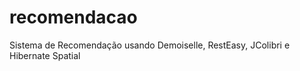 recomendacao
============

Sistema de Recomendação usando Demoiselle, RestEasy, JColibri e Hibernate Spatial
